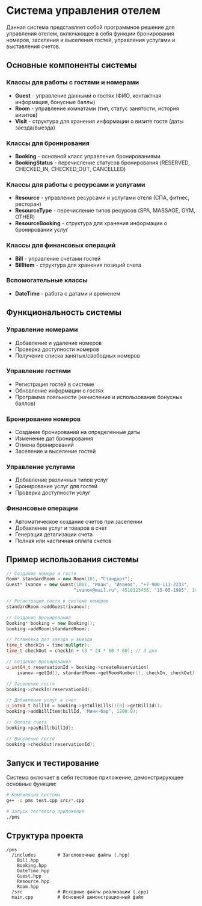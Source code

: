 # Система управления отелем

Данная система представляет собой программное решение для управления отелем, включающее в себя функции бронирования номеров, заселения и выселения гостей, управления услугами и выставления счетов.

## Основные компоненты системы

### Классы для работы с гостями и номерами
- **Guest** - управление данными о гостях (ФИО, контактная информация, бонусные баллы)
- **Room** - управление комнатами (тип, статус занятости, история визитов)
- **Visit** - структура для хранения информации о визите гостя (даты заезда/выезда)

### Классы для бронирования
- **Booking** - основной класс управления бронированиями
- **BookingStatus** - перечисление статусов бронирования (RESERVED, CHECKED_IN, CHECKED_OUT, CANCELLED)

### Классы для работы с ресурсами и услугами
- **Resource** - управление ресурсами и услугами отеля (СПА, фитнес, ресторан)
- **ResourceType** - перечисление типов ресурсов (SPA, MASSAGE, GYM, OTHER)
- **ResourceBooking** - структура для хранения информации о бронировании услуг

### Классы для финансовых операций
- **Bill** - управление счетами гостей
- **BillItem** - структура для хранения позиций счета

### Вспомогательные классы
- **DateTime** - работа с датами и временем

## Функциональность системы

### Управление номерами
- Добавление и удаление номеров
- Проверка доступности номеров
- Получение списка занятых/свободных номеров

### Управление гостями
- Регистрация гостей в системе
- Обновление информации о гостях
- Программа лояльности (начисление и использование бонусных баллов)

### Бронирование номеров
- Создание бронирований на определенные даты
- Изменение дат бронирования
- Отмена бронирований
- Заселение и выселение гостей

### Управление услугами
- Добавление различных типов услуг
- Бронирование услуг для гостей
- Проверка доступности услуг

### Финансовые операции
- Автоматическое создание счетов при заселении
- Добавление услуг и товаров в счет
- Генерация детализации счета
- Полная или частичная оплата счетов

## Пример использования системы

```cpp
// Создание номера и гостя
Room* standardRoom = new Room(101, "Стандарт");
Guest* ivanov = new Guest(1001, "Иван", "Иванов", "+7-900-111-2233", 
                         "ivanov@mail.ru", 4510123456, "15-05-1985", 100);

// Регистрация гостя в системе номеров
standardRoom->addGuest(ivanov);

// Создание бронирования
Booking* booking = new Booking();
booking->addRoom(standardRoom);

// Установка дат заезда и выезда
time_t checkIn = time(nullptr);
time_t checkOut = checkIn + (3 * 24 * 60 * 60); // 3 дня

// Создание бронирования
u_int64_t reservationId = booking->createReservation(
    ivanov->getId(), standardRoom->getRoomNumber(), checkIn, checkOut);

// Заселение гостя
booking->checkIn(reservationId);

// Добавление услуг в счет
u_int64_t billId = booking->getAllBills()[0]->getBillId();
booking->addBillItem(billId, "Мини-бар", 1200.0);

// Оплата счета
booking->payBill(billId);

// Выселение гостя
booking->checkOut(reservationId);
```

## Запуск и тестирование

Система включает в себя тестовое приложение, демонстрирующее основные функции:

```bash
# Компиляция системы
g++ -o pms test.cpp src/*.cpp

# Запуск тестового приложения
./pms
```

## Структура проекта

```
/pms
  /includes        # Заголовочные файлы (.hpp)
    Bill.hpp
    Booking.hpp
    DateTime.hpp
    Guest.hpp
    Resource.hpp
    Room.hpp
  /src             # Исходные файлы реализации (.cpp)
  main.cpp         # Основной демонстрационный файл
```

